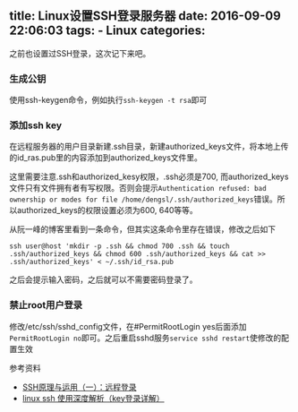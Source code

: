 title: Linux设置SSH登录服务器
date: 2016-09-09 22:06:03
tags:
    - Linux
categories:
---
之前也设置过SSH登录，这次记下来吧。

### 生成公钥
使用ssh-keygen命令，例如执行`ssh-keygen -t rsa`即可

### 添加ssh key

在远程服务器的用户目录新建.ssh目录，新建authorized_keys文件，将本地上传的id_ras.pub里的内容添加到authorized_keys文件里。

这里需要注意.ssh和authorized_kesy权限，.ssh必须是700, 而authorized_keys文件只有文件拥有者有写权限。否则会提示`Authentication refused: bad ownership or modes for file /home/dengsl/.ssh/authorized_keys`错误。所以authorized_keys的权限设置必须为600, 640等等。

从阮一峰的博客里看到一条命令，但其实这条命令里存在错误，修改之后如下
```
ssh user@host 'mkdir -p .ssh && chmod 700 .ssh && touch .ssh/authorized_keys && chmod 600 .ssh/authorized_keys && cat >> .ssh/authorized_keys' < ~/.ssh/id_rsa.pub
```
之后会提示输入密码，之后就可以不需要密码登录了。


### 禁止root用户登录
修改/etc/ssh/sshd_config文件，在#PermitRootLogin yes后面添加`PermitRootLogin no`即可。之后重启sshd服务`service sshd restart`使修改的配置生效

参考资料
* [SSH原理与运用（一）：远程登录](http://www.ruanyifeng.com/blog/2011/12/ssh_remote_login.html)
* [linux ssh 使用深度解析（key登录详解）](http://blog.lizhigang.net/archives/249)
